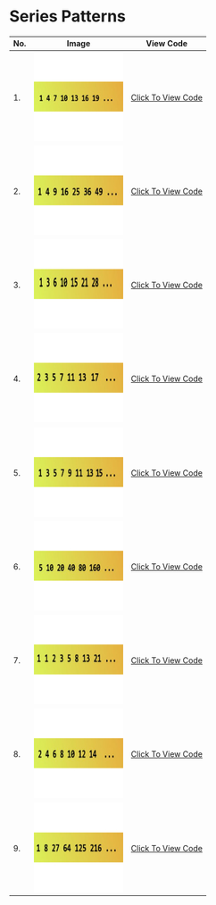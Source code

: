 # Series Patterns

| No. | Image | View Code | 
| --- | ----- | --------- | 
| 1. | ![Arithmetic Series](https://github.com/PatternHouse/guidelines/blob/main/patterns/series/seriespattern1.jpg) | <a href="https://github.com/PatternHouse/Python-PatternHouse/blob/main/Series%20Patterns/Pattern1.py">Click To View Code</a> | 
| 2. | ![Cube Number Series](https://github.com/PatternHouse/guidelines/blob/main/patterns/series/seriespattern2.jpg) | <a href="https://github.com/PatternHouse/Python-PatternHouse/blob/main/Series%20Patterns/Pattern2.py">Click To View Code</a> | 
| 3. | ![Even Number Series](https://github.com/PatternHouse/guidelines/blob/main/patterns/series/seriespattern3.jpg) | <a href="https://github.com/PatternHouse/Python-PatternHouse/blob/main/Series%20Patterns/Pattern3.py">Click To View Code</a> | 
| 4. | ![Fibonacci Series](https://github.com/PatternHouse/guidelines/blob/main/patterns/series/seriespattern4.jpg) | <a href="https://github.com/PatternHouse/Python-PatternHouse/blob/main/Series%20Patterns/Pattern4.py">Click To View Code</a> | 
| 5. | ![Geometric Series](https://github.com/PatternHouse/guidelines/blob/main/patterns/series/seriespattern5.jpg) | <a href="https://github.com/PatternHouse/Python-PatternHouse/blob/main/Series%20Patterns/Pattern5.py">Click To View Code</a> | 
| 6. | ![Odd Number Series](https://github.com/PatternHouse/guidelines/blob/main/patterns/series/seriespattern6.jpg) | <a href="https://github.com/PatternHouse/Python-PatternHouse/blob/main/Series%20Patterns/Pattern6.py">Click To View Code</a> | 
| 7. | ![Prime Number Series](https://github.com/PatternHouse/guidelines/blob/main/patterns/series/seriespattern7.jpg) | <a href="https://github.com/PatternHouse/Python-PatternHouse/blob/main/Series%20Patterns/Pattern7.py">Click To View Code</a> | 
| 8. | ![Square Number Series](https://github.com/PatternHouse/guidelines/blob/main/patterns/series/seriespattern8.jpg) | <a href="https://github.com/PatternHouse/Python-PatternHouse/blob/main/Series%20Patterns/Pattern8.py">Click To View Code</a> | 
| 9. | ![Triangular Number Series](https://github.com/PatternHouse/guidelines/blob/main/patterns/series/seriespattern9.jpg) | <a href="https://github.com/PatternHouse/Python-PatternHouse/blob/main/Series%20Patterns/Pattern9.py">Click To View Code</a> | 